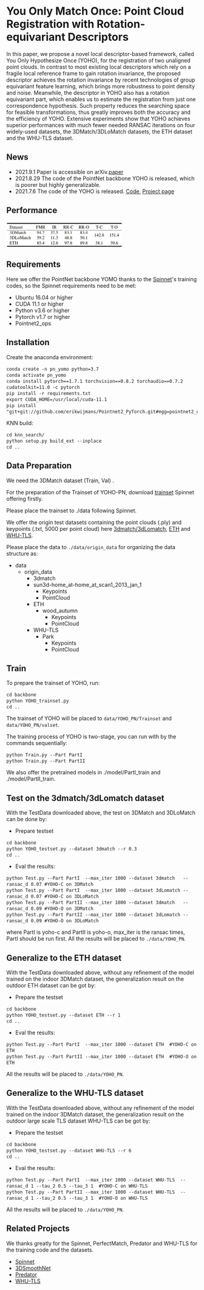 # You Only Match Once: Point Cloud Registration with Rotation-equivariant Descriptors

In this paper, we propose a novel local descriptor-based framework, called You Only Hypothesize Once (YOHO), for the registration of two unaligned point clouds. In contrast to most existing local descriptors which rely on a fragile local reference frame to gain rotation invariance, the proposed descriptor achieves the rotation invariance by recent technologies of group equivariant feature learning, which brings more robustness to point density and noise. Meanwhile, the descriptor in YOHO also has a rotation equivariant part, which enables us to estimate the registration from just one correspondence hypothesis. Such property reduces the searching space for feasible transformations, thus greatly improves both the accuracy and the efficiency of YOHO. Extensive experiments show that YOHO achieves superior performances with much fewer needed RANSAC iterations on four widely-used datasets, the 3DMatch/3DLoMatch datasets, the ETH dataset and the WHU-TLS dataset.

## News
- 2021.9.1 Paper is accessible on arXiv.[paper](https://arxiv.org/abs/2109.00182)
- 2021.8.29 The code of the PointNet backbone YOHO is released, which is poorer but highly generalizable.
- 2021.7.6 The code of the YOHO is released. [Code](https://github.com/HpWang-whu/YOHO), [Project page](https://hpwang-whu.github.io/YOHO/)

## Performance 
<img src="README.assets/sendpix1.jpg" alt="sendpix1" style="zoom:50%;" />   

## Requirements

Here we offer the PointNet backbone YOMO thanks to the [Spinnet](https://github.com/QingyongHu/SpinNet)'s training codes, so the Spinnet requirements need to be met:

- Ubuntu 16.04 or higher
- CUDA 11.1 or higher
- Python v3.6 or higher
- Pytorch v1.7 or higher
- Pointnet2_ops

## Installation

Create the anaconda environment:

```
conda create -n pn_yomo python=3.7
conda activate pn_yomo
conda install pytorch==1.7.1 torchvision==0.8.2 torchaudio==0.7.2 cudatoolkit=11.0 -c pytorch
pip install -r requirements.txt
export CUDA_HOME=/usr/local/cuda-11.1
pip install "git+git://github.com/erikwijmans/Pointnet2_PyTorch.git#egg=pointnet2_ops&subdirectory=pointnet2_ops_lib"
```

KNN build:

```
cd knn_search/
python setup.py build_ext --inplace
cd ..
```



## Data Preparation

We need the 3DMatch dataset (Train, Val) .

For the preparation of the Trainset of YOHO-PN, download [trainset](https://drive.google.com/file/d/1PrkSE0nY79gOF_VJcKv2VpxQ8s7DOITg/view?usp=sharing) Spinnet offering firstly.

Please place the trainset to ./data following Spinnet.

We offer the origin test datasets containing the point clouds (.ply) and keypoints (.txt, 5000 per point cloud) here [3dmatch/3dLomatch](https://drive.google.com/file/d/1UzGBPce5VspD2YIj7zWrrJYjsImSEc-5/view?usp=sharing), [ETH](https://drive.google.com/file/d/1hyurp5EOzvWGFB0kOl5Qylx1xGelpxaQ/view?usp=sharing) and [WHU-TLS](https://drive.google.com/file/d/1QjlxIVMQPinNWt5LKhtaG9TTo2j3TGs_/view?usp=sharing).

Please place the data to ```./data/origin_data``` for organizing the data structure as:

- data
  - origin_data
    -  3dmatch
      - sun3d-home_at-home_at_scan1_2013_jan_1
          - Keypoints
          - PointCloud
    - ETH
      - wood_autumn
        - Keypoints
        - PointCloud
    - WHU-TLS
      - Park
        - Keypoints
        - PointCloud

## Train

To prepare the trainset of YOHO, run:
```
cd backbone
python YOHO_trainset.py
cd ..
```
The trainset of YOHO will be placed to ```data/YOHO_PN/Trainset``` and ```data/YOHO_PN/valset```.


The training process of YOHO is two-stage, you can run with by the commands sequentially:

```
python Train.py --Part PartI
python Train.py --Part PartII
```

We also offer the pretrained models in ./model/PartI_train and ./model/PartII_train.

## Test on the 3dmatch/3dLomatch dataset

With the TestData downloaded above, the test on 3DMatch and 3DLoMatch can be done by:

- Prepare testset

```
cd backbone
python YOHO_testset.py --dataset 3dmatch --r 0.3
cd ..
```

- Eval the results:

```
python Test.py --Part PartI  --max_iter 1000 --dataset 3dmatch   --ransac_d 0.07 #YOHO-C on 3DMatch
python Test.py --Part PartI  --max_iter 1000 --dataset 3dLomatch --ransac_d 0.07 #YOHO-C on 3DLoMatch
python Test.py --Part PartII --max_iter 1000 --dataset 3dmatch   --ransac_d 0.09 #YOHO-O on 3DMatch
python Test.py --Part PartII --max_iter 1000 --dataset 3dLomatch --ransac_d 0.09 #YOHO-O on 3DLoMatch
```

where PartI is yoho-c and PartII is yoho-o, max_iter is the ransac times, PartI should be run first. All the results will be placed to ```./data/YOHO_PN```.


## Generalize to the ETH dataset

With the TestData downloaded above, without any refinement of the model trained on the indoor 3DMatch dataset, the generalization result on the outdoor ETH dataset can be got by:

- Prepare the testset

```
cd backbone
python YOHO_testset.py --dataset ETH --r 1
cd ..
```

- Eval the results:

```
python Test.py --Part PartI  --max_iter 1000 --dataset ETH  #YOHO-C on ETH
python Test.py --Part PartII --max_iter 1000 --dataset ETH  #YOHO-O on ETH
```
All the results will be placed to ```./data/YOHO_PN```.


## Generalize to the WHU-TLS dataset

With the TestData downloaded above, without any refinement of the model trained on the indoor 3DMatch dataset, the generalization result on the outdoor large scale TLS dataset WHU-TLS can be got by:

- Prepare the testset

```
cd backbone
python YOHO_testset.py --dataset WHU-TLS --r 6
cd ..
```

- Eval the results:

```
python Test.py --Part PartI  --max_iter 1000 --dataset WHU-TLS  --ransac_d 1 --tau_2 0.5 --tau_3 1  #YOHO-C on WHU-TLS
python Test.py --Part PartII --max_iter 1000 --dataset WHU-TLS  --ransac_d 1 --tau_2 0.5 --tau_3 1  #YOHO-O on WHU-TLS
```
All the results will be placed to ```./data/YOHO_PN```.


## Related Projects

We thanks greatly for the Spinnet, PerfectMatch, Predator and WHU-TLS for the training code and the datasets.

- [Spinnet](https://github.com/QingyongHu/SpinNet)
- [3DSmoothNet](https://github.com/zgojcic/3DSmoothNet) 
- [Predator](https://github.com/overlappredator/OverlapPredator) 
- [WHU-TLS](https://www.sciencedirect.com/science/article/pii/S0924271620300836)
